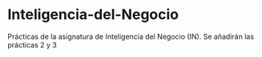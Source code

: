 # Inteligencia-del-Negocio
Prácticas de la asignatura de Inteligencia del Negocio (IN). Se añadirán las prácticas 2 y 3
